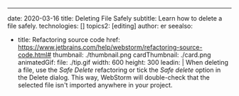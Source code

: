 ---
date: 2020-03-16
title: Deleting File Safely
subtitle: Learn how to delete a file safely.
technologies: []
topics2: [editing]
author: er
seealso:
- title: Refactoring source code
  href: https://www.jetbrains.com/help/webstorm/refactoring-source-code.html#
thumbnail: ./thumbnail.png
cardThumbnail: ./card.png
animatedGif:
  file: ./tip.gif
  width: 600
  height: 300
leadin: |
  When deleting a file, use the *Safe Delete* refactoring or tick the *Safe delete* 
  option in the Delete dialog. This way, WebStorm will double-check that the 
  selected file isn't imported anywhere in your project.
